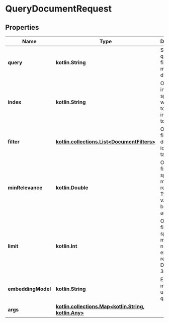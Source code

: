 
# QueryDocumentRequest

## Properties
| Name | Type | Description | Notes |
| ------------ | ------------- | ------------- | ------------- |
| **query** | **kotlin.String** | Semantic query to find matching documents |  [optional] |
| **index** | **kotlin.String** | Optional index to specify which index to search in. Defaults to &#39;default&#39; |  [optional] |
| **filter** | [**kotlin.collections.List&lt;DocumentFilters&gt;**](DocumentFilters.md) | Optional filtering of document id(s) and/or tags |  [optional] |
| **minRelevance** | **kotlin.Double** | Optional filter to specify minimum relevance. Typically values between 0 and 1 |  [optional] |
| **limit** | **kotlin.Int** | Optional filter for specifying maximum number of entries to return. Defaults to 3 |  [optional] |
| **embeddingModel** | **kotlin.String** | Embedding model to use in query |  [optional] |
| **args** | [**kotlin.collections.Map&lt;kotlin.String, kotlin.Any&gt;**](kotlin.Any.md) |  |  [optional] |



